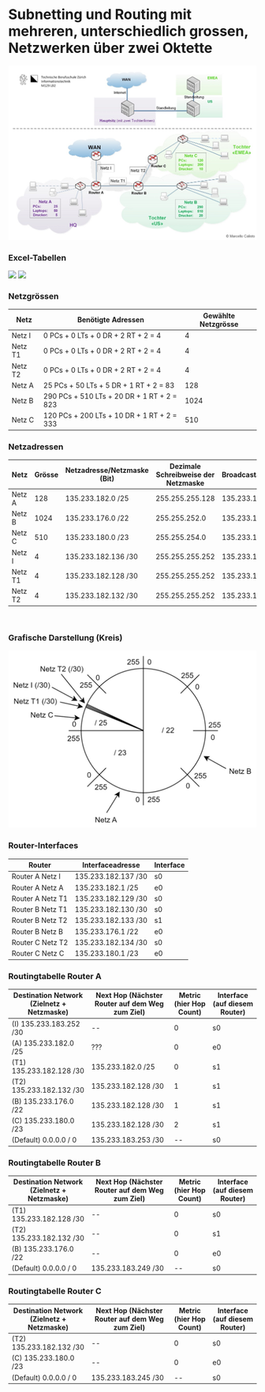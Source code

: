 # Subnetting und Routing mit mehreren, unterschiedlich grossen, Netzwerken über zwei Oktette


<img src="../../Bilder/N3/P3 Bild10.png">


<br>


### Excel-Tabellen

<img src="../../Bilder/N3/P3 Bild?.png">
<img src="../../Bilder/N3/P3 Bild?.png">


<br>


### Netzgrössen

| Netz    | Benötigte Adressen                         | Gewählte  Netzgrösse |
|---------|--------------------------------------------|----------------------|
| Netz I  | 0 PCs + 0 LTs + 0 DR + 2 RT + 2 = 4        | 4                    |
| Netz T1 | 0 PCs + 0 LTs + 0 DR + 2 RT + 2 = 4        | 4                    |
| Netz T2 | 0 PCs + 0 LTs + 0 DR + 2 RT + 2 = 4        | 4                    |
| Netz A  | 25 PCs + 50 LTs + 5 DR + 1 RT + 2 = 83     | 128                  |
| Netz B  | 290 PCs + 510 LTs + 20 DR + 1 RT + 2 = 823 | 1024                 |
| Netz C  | 120 PCs + 200 LTs + 10 DR + 1 RT + 2 = 333 | 510                  |


### Netzadressen

| Netz    | Grösse | Netzadresse/Netzmaske (Bit) | Dezimale Schreibweise der Netzmaske | Broadcastadresse |
|---------|--------|-----------------------------|-------------------------------------|------------------|
| Netz A  | 128    | 135.233.182.0 /25           | 255.255.255.128                     | 135.233.182.127  |
| Netz B  | 1024   | 135.233.176.0 /22           | 255.255.252.0                       | 135.233.179.255  |
| Netz C  | 510    | 135.233.180.0 /23           | 255.255.254.0                       | 135.233.181.255  |
| Netz I  | 4      | 135.233.182.136 /30         | 255.255.255.252                     | 135.233.182.139  |
| Netz T1 | 4      | 135.233.182.128 /30         | 255.255.255.252                     | 135.233.182.131  |
| Netz T2 | 4      | 135.233.182.132 /30         | 255.255.255.252                     | 135.233.182.135  |


<br>


### Grafische Darstellung (Kreis)

<img src="../../Bilder/N3/P3 Bild11.png">


<br>


### Router-Interfaces

| **Router**        | **Interfaceadresse** | **Interface** |
|-------------------|----------------------|---------------|
| Router A Netz I   | 135.233.182.137 /30  | s0            |
| Router A Netz A   | 135.233.182.1 /25    | e0            |
| Router A Netz T1  | 135.233.182.129 /30  | s0            |
| Router B Netz T1  | 135.233.182.130 /30  | s0            |
| Router B Netz T2  | 135.233.182.133 /30  | s1            |
| Router B Netz B   | 135.233.176.1 /22    | e0            |
| Router C Netz T2  | 135.233.182.134 /30  | s0            |
| Router C Netz C   | 135.233.180.1 /23    | e0            |


### Routingtabelle Router A

| **Destination Network** (Zielnetz + Netzmaske) | **Next Hop** (Nächster Router auf dem Weg zum Ziel) | **Metric** (hier Hop Count)  | **Interface** (auf diesem Router) |
|------------------------------------------------|-----------------------------------------------------|------------------------------|-----------------------------------|
| (I) 135.233.183.252 /30                        | --                                                  | 0                            | s0                                |
| (A) 135.233.182.0 /25                          | ???                                                 | 0                            | e0                                |
| (T1) 135.233.182.128 /30                       | 135.233.182.0 /25                                   | 0                            | s1                                |
| (T2) 135.233.182.132 /30                       | 135.233.182.128 /30                                 | 1                            | s1                                |
| (B) 135.233.176.0 /22                          | 135.233.182.128 /30                                 | 1                            | s1                                |
| (C) 135.233.180.0 /23                          | 135.233.182.128 /30                                 | 2                            | s1                                |
| (Default) 0.0.0.0 / 0                          | 135.233.183.253 /30                                 | --                           | s0                                |


### Routingtabelle Router B

| **Destination Network**  (Zielnetz + Netzmaske) | **Next Hop** (Nächster Router auf dem Weg zum Ziel) | **Metric** (hier Hop Count)  | **Interface** (auf diesem Router) |
|-------------------------------------------------|-----------------------------------------------------|------------------------------|-----------------------------------|
| (T1) 135.233.182.128 /30                        | --                                                  | 0                            | s0                                |
| (T2) 135.233.182.132 /30                        | --                                                  | 0                            | s1                                |
| (B) 135.233.176.0 /22                           | --                                                  | 0                            | e0                                |
| (Default) 0.0.0.0 / 0                           | 135.233.183.249 /30                                 | --                           | s0                                |


### Routingtabelle Router C

| **Destination Network**  (Zielnetz + Netzmaske) | **Next Hop** (Nächster Router auf dem Weg zum Ziel) | **Metric** (hier Hop Count)  | **Interface** (auf diesem Router) |
|-------------------------------------------------|-----------------------------------------------------|------------------------------|-----------------------------------|
| (T2) 135.233.182.132 /30                        | --                                                  | 0                            | s0                                |
| (C) 135.233.180.0 /23                           | --                                                  | 0                            | e0                                |
| (Default) 0.0.0.0 / 0                           | 135.233.183.245 /30                                 | --                           | s0                                |

